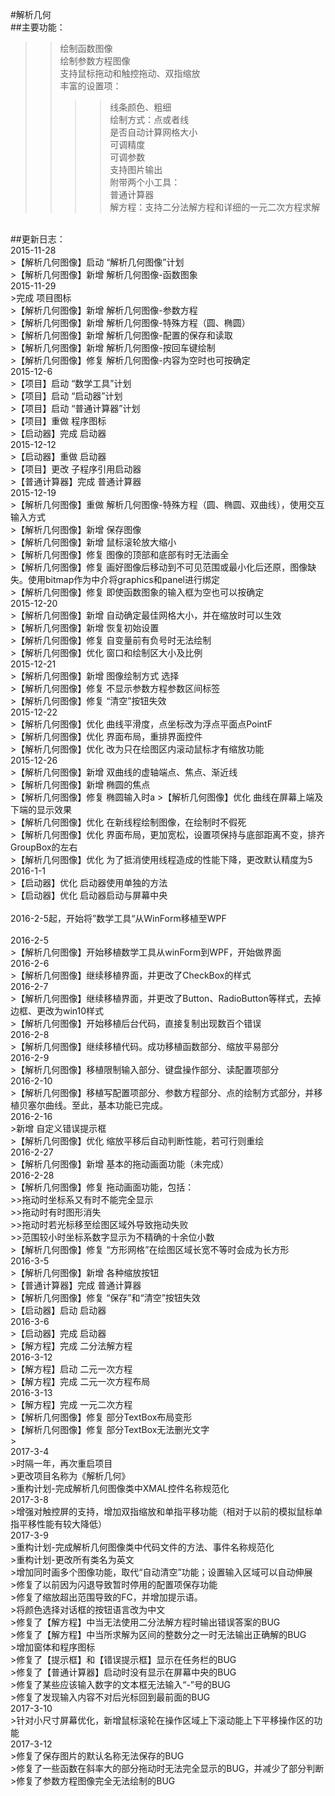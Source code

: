 #解析几何<br> 
##主要功能：<br> 
>>绘制函数图像<br> 
>>绘制参数方程图像<br> 
>>支持鼠标拖动和触控拖动、双指缩放<br> 
>>丰富的设置项：<br> 
>>>>线条颜色、粗细<br> 
>>>>绘制方式：点或者线<br> 
>>>>是否自动计算网格大小<br> 
>>>>可调精度<br> 
>>>>可调参数<br> 
>>>支持图片输出<br> 
>>>附带两个小工具：<br> 
>>>>普通计算器<br> 
>>>>解方程：支持二分法解方程和详细的一元二次方程求解<br> 
<br> 
##更新日志：<br> 
2015-11-28<br> 
>【解析几何图像】启动 “解析几何图像”计划<br> 
>【解析几何图像】新增 解析几何图像-函数图象<br> 
2015-11-29<br> 
>完成 项目图标<br> 
>【解析几何图像】新增 解析几何图像-参数方程<br> 
>【解析几何图像】新增 解析几何图像-特殊方程（圆、椭圆）<br> 
>【解析几何图像】新增 解析几何图像-配置的保存和读取<br> 
>【解析几何图像】新增 解析几何图像-按回车键绘制<br> 
>【解析几何图像】修复 解析几何图像-内容为空时也可按确定<br> 
2015-12-6<br> 
>【项目】启动 “数学工具”计划<br> 
>【项目】启动 “启动器”计划<br> 
>【项目】启动 “普通计算器”计划<br> 
>【项目】重做 程序图标<br> 
>【启动器】完成 启动器<br> 
2015-12-12<br> 
>【启动器】重做 启动器<br> 
>【项目】更改 子程序引用启动器<br> 
>【普通计算器】完成 普通计算器<br> 
2015-12-19<br> 
>【解析几何图像】重做 解析几何图像-特殊方程（圆、椭圆、双曲线），使用交互输入方式<br> 
>【解析几何图像】新增 保存图像<br> 
>【解析几何图像】新增 鼠标滚轮放大缩小<br> 
>【解析几何图像】修复 图像的顶部和底部有时无法画全<br> 
>【解析几何图像】修复 画好图像后移动到不可见范围或最小化后还原，图像缺失。使用bitmap作为中介将graphics和panel进行绑定<br> 
>【解析几何图像】修复 即使函数图象的输入框为空也可以按确定<br> 
2015-12-20<br> 
>【解析几何图像】新增 自动确定最佳网格大小，并在缩放时可以生效<br> 
>【解析几何图像】新增 恢复初始设置<br> 
>【解析几何图像】修复 自变量前有负号时无法绘制<br> 
>【解析几何图像】优化 窗口和绘制区大小及比例<br> 
2015-12-21<br> 
>【解析几何图像】新增  图像绘制方式 选择<br> 
>【解析几何图像】修复 不显示参数方程参数区间标签<br> 
>【解析几何图像】修复 “清空”按钮失效<br> 
2015-12-22<br> 
>【解析几何图像】优化 曲线平滑度，点坐标改为浮点平面点PointF<br> 
>【解析几何图像】优化 界面布局，重排界面控件<br> 
>【解析几何图像】优化 改为只在绘图区内滚动鼠标才有缩放功能<br> 
2015-12-26<br> 
>【解析几何图像】新增 双曲线的虚轴端点、焦点、渐近线<br> 
>【解析几何图像】新增 椭圆的焦点<br> 
>【解析几何图像】修复 椭圆输入时a<b也可以按确定<br> 
>【解析几何图像】优化 曲线在屏幕上端及下端的显示效果<br> 
>【解析几何图像】优化 在新线程绘制图像，在绘制时不假死<br> 
>【解析几何图像】优化 界面布局，更加宽松，设置项保持与底部距离不变，排齐GroupBox的左右<br> 
>【解析几何图像】优化 为了抵消使用线程造成的性能下降，更改默认精度为5<br> 
2016-1-1<br> 
>【启动器】优化 启动器使用单独的方法<br> 
>【启动器】优化 启动器启动与屏幕中央<br> 
<br> 
2016-2-5起，开始将”数学工具“从WinForm移植至WPF<br> 
<br> 
2016-2-5<br> 
>【解析几何图像】开始移植数学工具从winForm到WPF，开始做界面<br> 
2016-2-6<br> 
>【解析几何图像】继续移植界面，并更改了CheckBox的样式<br> 
2016-2-7 <br> 
>【解析几何图像】继续移植界面，并更改了Button、RadioButton等样式，去掉边框、更改为win10样式<br> 
>【解析几何图像】开始移植后台代码，直接复制出现数百个错误<br> 
2016-2-8<br> 
>【解析几何图像】继续移植代码。成功移植函数部分、缩放平易部分<br> 
2016-2-9<br> 
>【解析几何图像】移植限制输入部分、键盘操作部分、读配置项部分<br> 
2016-2-10<br> 
>【解析几何图像】移植写配置项部分、参数方程部分、点的绘制方式部分，并移植贝塞尔曲线。至此，基本功能已完成。<br> 
2016-2-16<br> 
>新增 自定义错误提示框<br> 
>【解析几何图像】优化 缩放平移后自动判断性能，若可行则重绘<br> 
2016-2-27<br> 
>【解析几何图像】新增 基本的拖动画面功能（未完成）<br> 
2016-2-28<br> 
>【解析几何图像】修复 拖动画面功能，包括：<br> 
>>拖动时坐标系又有时不能完全显示<br> 
>>拖动时有时图形消失<br> 
>>拖动时若光标移至绘图区域外导致拖动失败<br> 
>>范围较小时坐标系数字显示为不精确的十余位小数<br> 
>【解析几何图像】修复 “方形网格”在绘图区域长宽不等时会成为长方形<br> 
2016-3-5<br> 
>【解析几何图像】新增 各种缩放按钮<br> 
>【普通计算器】完成 普通计算器<br> 
>【解析几何图像】修复 “保存”和“清空”按钮失效<br> 
>【启动器】启动 启动器<br> 
2016-3-6<br> 
>【启动器】完成 启动器<br> 
>【解方程】完成 二分法解方程<br> 
2016-3-12<br> 
>【解方程】启动 二元一次方程<br> 
>【解方程】完成 二元一次方程布局<br> 
2016-3-13<br> 
>【解方程】完成 一元二次方程<br> 
>【解析几何图像】修复 部分TextBox布局变形<br> 
>【解析几何图像】修复 部分TextBox无法删光文字<br> 
><br> 
2017-3-4<br> 
>时隔一年，再次重启项目<br> 
>更改项目名称为《解析几何》<br> 
>重构计划-完成解析几何图像类中XMAL控件名称规范化<br> 
2017-3-8<br> 
>增强对触控屏的支持，增加双指缩放和单指平移功能（相对于以前的模拟鼠标单指平移性能有较大降低）<br> 
2017-3-9<br> 
>重构计划-完成解析几何图像类中代码文件的方法、事件名称规范化<br> 
>重构计划-更改所有类名为英文<br> 
>增加同时画多个图像功能，取代“自动清空”功能；设置输入区域可以自动伸展<br> 
>修复了以前因为闪退导致暂时停用的配置项保存功能<br> 
>修复了缩放超出范围导致的FC，并增加提示语。<br> 
>将颜色选择对话框的按钮语言改为中文<br> 
>修复了【解方程】中当无法使用二分法解方程时输出错误答案的BUG<br> 
>修复了【解方程】中当所求解为区间的整数分之一时无法输出正确解的BUG<br> 
>增加窗体和程序图标<br> 
>修复了【提示框】和【错误提示框】显示在任务栏的BUG<br> 
>修复了【普通计算器】启动时没有显示在屏幕中央的BUG<br> 
>修复了某些应该输入数字的文本框无法输入“-”号的BUG<br> 
>修复了发现输入内容不对后光标回到最前面的BUG<br> 
2017-3-10<br> 
>针对小尺寸屏幕优化，新增鼠标滚轮在操作区域上下滚动能上下平移操作区的功能<br> 
2017-3-12<br> 
>修复了保存图片的默认名称无法保存的BUG<br> 
>修复了一些函数在斜率大的部分拖动时无法完全显示的BUG，并减少了部分判断<br> 
>修复了参数方程图像完全无法绘制的BUG<br> 

